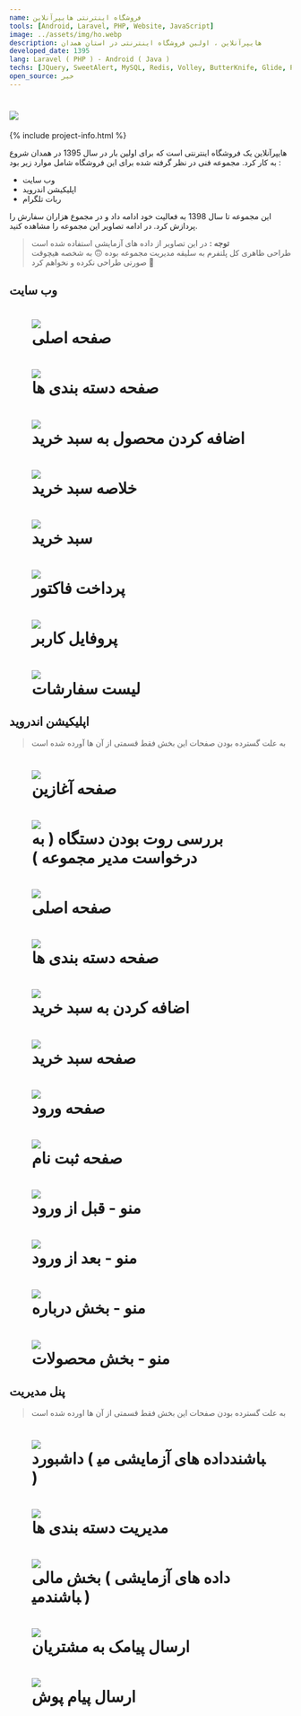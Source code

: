 ```yaml
---
name: فروشگاه اینترنتی هایپرآنلاین
tools: [Android, Laravel, PHP, Website, JavaScript]
image: ../assets/img/ho.webp
description: هایپرآنلاین ، اولین فروشگاه اینترنتی در استان همدان
developed_date: 1395
lang: Laravel ( PHP ) - Android ( Java )
techs: [JQuery, SweetAlert, MySQL, Redis, Volley, ButterKnife, Glide, Pushe, Pay.ir, SMS.ir, Telegram]
open_source: خیر
---
```


<h1 class="center">
<img src="../assets/img/ho.webp"/>
</h1>

{% include project-info.html %}

هایپرآنلاین یک فروشگاه اینترنتی است که برای اولین بار در سال 1395 در همدان شروع به کار کرد. مجموعه فنی در نظر گرفته شده برای این فروشگاه شامل موارد زیر بود :

- وب سایت
- اپلیکیشن اندروید
- ربات تلگرام

این مجموعه تا سال 1398 به فعالیت خود ادامه داد و در مجموع هزاران سفارش را پردازش کرد. در ادامه تصاویر این مجموعه را مشاهده کنید.

> **توجه :** در این تصاویر از داده های آزمایشی استفاده شده است  
> طراحی ظاهری کل پلتفرم به سلیقه مدیریت مجموعه بوده 🙃 به شخصه هیچوقت صورتی طراحی نکرده و نخواهم کرد 😬

## وب سایت

<h1 class="center">
<figure>
<img src="../assets/img/ho-market (1).webp"/>
<figcaption>صفحه اصلی</figcaption>
</figure>
</h1>

<h1 class="center">
<figure>
<img src="../assets/img/ho-market (8).webp"/>
<figcaption>صفحه دسته بندی ها</figcaption>
</figure>
</h1>

<h1 class="center">
<figure>
<img src="../assets/img/ho-market (7).webp"/>
<figcaption>اضافه کردن محصول به سبد خرید</figcaption>
</figure>
</h1>

<h1 class="center">
<figure>
<img src="../assets/img/ho-market (6).webp"/>
<figcaption>خلاصه سبد خرید</figcaption>
</figure>
</h1>

<h1 class="center">
<figure>
<img src="../assets/img/ho-market (5).webp"/>
<figcaption>سبد خرید</figcaption>
</figure>
</h1>

<h1 class="center">
<figure>
<img src="../assets/img/ho-market (4).webp"/>
<figcaption>پرداخت فاکتور</figcaption>
</figure>
</h1>

<h1 class="center">
<figure>
<img src="../assets/img/ho-market (3).webp"/>
<figcaption>پروفایل کاربر</figcaption>
</figure>
</h1>

<h1 class="center">
<figure>
<img src="../assets/img/ho-market (2).webp"/>
<figcaption>لیست سفارشات</figcaption>
</figure>
</h1>

## اپلیکیشن اندروید

> به علت گسترده بودن صفحات این بخش فقط قسمتی از آن ها آورده شده است

<h1 class="center">
<figure>
<img src="../assets/img/ho-app (1).webp"/>
<figcaption>صفحه آغازین</figcaption>
</figure>
</h1>

<h1 class="center">
<figure>
<img src="../assets/img/ho-app (2).webp"/>
<figcaption>بررسی روت بودن دستگاه ( به درخواست مدیر مجموعه )</figcaption>
</figure>
</h1>

<h1 class="center">
<figure>
<img src="../assets/img/ho-app (3).webp"/>
<figcaption>صفحه اصلی</figcaption>
</figure>
</h1>

<h1 class="center">
<figure>
<img src="../assets/img/ho-app (4).webp"/>
<figcaption>صفحه دسته بندی ها</figcaption>
</figure>
</h1>

<h1 class="center">
<figure>
<img src="../assets/img/ho-app (5).webp"/>
<figcaption>اضافه کردن به سبد خرید</figcaption>
</figure>
</h1>

<h1 class="center">
<figure>
<img src="../assets/img/ho-app (6).webp"/>
<figcaption>صفحه سبد خرید</figcaption>
</figure>
</h1>

<h1 class="center">
<figure>
<img src="../assets/img/ho-app (8).webp"/>
<figcaption>صفحه ورود</figcaption>
</figure>
</h1>

<h1 class="center">
<figure>
<img src="../assets/img/ho-app (9).webp"/>
<figcaption>صفحه ثبت نام</figcaption>
</figure>
</h1>

<h1 class="center">
<figure>
<img src="../assets/img/ho-app (7).webp"/>
<figcaption>منو - قبل از ورود</figcaption>
</figure>
</h1>

<h1 class="center">
<figure>
<img src="../assets/img/ho-app (10).webp"/>
<figcaption>منو - بعد از ورود</figcaption>
</figure>
</h1>

<h1 class="center">
<figure>
<img src="../assets/img/ho-app (11).webp"/>
<figcaption>منو - بخش درباره</figcaption>
</figure>
</h1>

<h1 class="center">
<figure>
<img src="../assets/img/ho-app (12).webp"/>
<figcaption>منو - بخش محصولات</figcaption>
</figure>
</h1>

## پنل مدیریت

> به علت گسترده بودن صفحات این بخش فقط قسمتی از آن ها اورده شده است

<h1 class="center">
<figure>
<img src="../assets/img/ho-admin (5).webp"/>
<figcaption>داشبورد ( داده های آزمایشی می‎باشند )</figcaption>
</figure>
</h1>

<h1 class="center">
<figure>
<img src="../assets/img/ho-admin (3).webp"/>
<figcaption>مدیریت دسته بندی ها</figcaption>
</figure>
</h1>

<h1 class="center">
<figure>
<img src="../assets/img/ho-admin (4).webp"/>
<figcaption>بخش مالی ( داده های آزمایشی می‎باشند )</figcaption>
</figure>
</h1>

<h1 class="center">
<figure>
<img src="../assets/img/ho-admin (2).webp"/>
<figcaption>ارسال پیامک به مشتریان</figcaption>
</figure>
</h1>

<h1 class="center">
<figure>
<img src="../assets/img/ho-admin (1).webp"/>
<figcaption>ارسال پیام پوش</figcaption>
</figure>
</h1>
